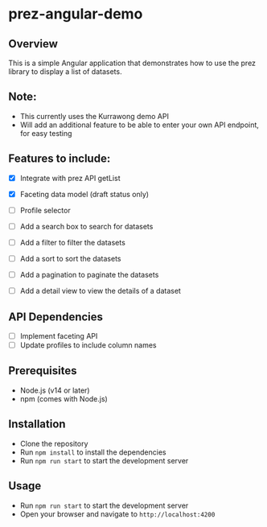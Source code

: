# prez-angular-demo

## Overview
This is a simple Angular application that demonstrates how to use the prez library to display a list of datasets.

## Note:
- This currently uses the Kurrawong demo API
- Will add an additional feature to be able to enter your own API endpoint, for easy testing

## Features to include:
- [x] Integrate with prez API getList
- [x] Faceting data model (draft status only)
- [ ] Profile selector
- [ ] Add a search box to search for datasets
- [ ] Add a filter to filter the datasets
- [ ] Add a sort to sort the datasets
- [ ] Add a pagination to paginate the datasets
- [ ] Add a detail view to view the details of a dataset


## API Dependencies
- [ ] Implement faceting API
- [ ] Update profiles to include column names

## Prerequisites
- Node.js (v14 or later)
- npm (comes with Node.js)

## Installation
- Clone the repository
- Run `npm install` to install the dependencies
- Run `npm run start` to start the development server

## Usage
- Run `npm run start` to start the development server
- Open your browser and navigate to `http://localhost:4200`


